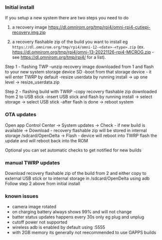 ### Initial install

If you setup a new system there are two steps you need to do

1) a recovery image
https://dl.omnirom.org/tmp/rpi4/omni-rpi4-cutiepi-recovery.img.zip

2) a recovery flashable zip of the build you want to install eg
`https://dl.omnirom.org/tmp/rpi4/omni-12-<date>-<type>.zip` (ex. https://dl.omnirom.org/tmp/rpi4/omni-13-20221126-rpi4-MICROG.zip - see https://dl.omnirom.org/tmp/rpi4/ for a list).

Step 1 - flashing TWP
-unzip recovery image downloaded from 1 and flash to your new system storage device SD
-boot from that storage device - it will enter TWRP by default
-resize userdata by running install -> up one level -> resize_userdata.zip

Step 2 - flashing build with TWRP
-copy recovery flashable zip downloaded from 2 to USB stick
-insert USB stick and flash by running install -> select storage -> select USB stick
-after flash is done -> reboot system

### OTA updates

Open app Control Center -> System updates
-> Check - if new build is available
-> Download - recovery flashable zip will be stored in internal storage /sdcard/OpenDelta
-> Flash - device will reboot into TWRP flash the update and will reboot back into the ROM

Optional you can set automatic checks to get notified for new builds

### manual TWRP updates

Download recovery flashable zip of the build from 2 and either copy to
external USB stick or to internal storage in /sdcard/OpenDelta using adb
Follow step 2 above from initial install

### known issues

- camera image rotated
- on charging battery always shows 99% and will not change
- batter status updates happens every 30s only eg plug and unplug
- cutoff power not supported
- wireless adb is enabled by default using <ip>:5555
- with 2GB memory its generally not reecommended to use GAPPS builds
